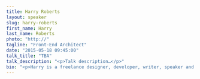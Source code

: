 ```yaml
---
title: Harry Roberts
layout: speaker
slug: harry-roberts
first_name: Harry
last_name: Roberts
photo: "http://"
tagline: "Front-End Architect"
date: "2015-05-18 09:45:00"
talk_title: "TBA"
talk_description: "<p>Talk description…</p>"
bio: "<p>Harry is a freelance designer, developer, writer, speaker and front-end architect from the UK, previously working as Senior UI Developer for Sky. He Tweets at @csswizardry, and specialises in authoring and scaling massive front-ends. He writes on the subjects of maintainability, architecture, performance, OOCSS and more at csswizardry.com. He is the lead and sole developer of inuit.css, a powerful, scalable, Sass-based, BEM, OOCSS framework.</p>"
---
```

